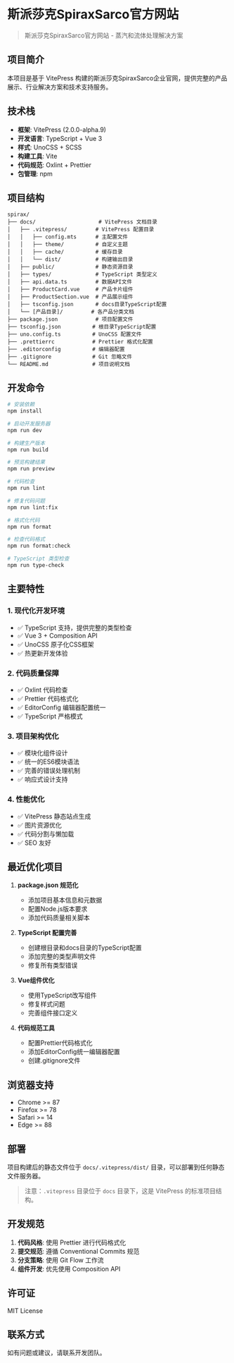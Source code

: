 # 斯派莎克SpiraxSarco官方网站

> 斯派莎克SpiraxSarco官方网站 - 蒸汽和流体处理解决方案

## 项目简介

本项目是基于 VitePress 构建的斯派莎克SpiraxSarco企业官网，提供完整的产品展示、行业解决方案和技术支持服务。

## 技术栈

- **框架**: VitePress (2.0.0-alpha.9)
- **开发语言**: TypeScript + Vue 3
- **样式**: UnoCSS + SCSS
- **构建工具**: Vite
- **代码规范**: Oxlint + Prettier
- **包管理**: npm

## 项目结构

```
spirax/
├── docs/                    # VitePress 文档目录
│   ├── .vitepress/         # VitePress 配置目录
│   │   ├── config.mts      # 主配置文件
│   │   ├── theme/          # 自定义主题
│   │   ├── cache/          # 缓存目录
│   │   └── dist/           # 构建输出目录
│   ├── public/             # 静态资源目录
│   ├── types/              # TypeScript 类型定义
│   ├── api.data.ts         # 数据API文件
│   ├── ProductCard.vue     # 产品卡片组件
│   ├── ProductSection.vue  # 产品展示组件
│   ├── tsconfig.json       # docs目录TypeScript配置
│   └── [产品目录]/         # 各产品分类文档
├── package.json            # 项目配置文件
├── tsconfig.json          # 根目录TypeScript配置
├── uno.config.ts          # UnoCSS 配置文件
├── .prettierrc            # Prettier 格式化配置
├── .editorconfig          # 编辑器配置
├── .gitignore             # Git 忽略文件
└── README.md              # 项目说明文档
```

## 开发命令

```bash
# 安装依赖
npm install

# 启动开发服务器
npm run dev

# 构建生产版本
npm run build

# 预览构建结果
npm run preview

# 代码检查
npm run lint

# 修复代码问题
npm run lint:fix

# 格式化代码
npm run format

# 检查代码格式
npm run format:check

# TypeScript 类型检查
npm run type-check
```

## 主要特性

### 1. 现代化开发环境

- ✅ TypeScript 支持，提供完整的类型检查
- ✅ Vue 3 + Composition API
- ✅ UnoCSS 原子化CSS框架
- ✅ 热更新开发体验

### 2. 代码质量保障

- ✅ Oxlint 代码检查
- ✅ Prettier 代码格式化
- ✅ EditorConfig 编辑器配置统一
- ✅ TypeScript 严格模式

### 3. 项目架构优化

- ✅ 模块化组件设计
- ✅ 统一的ES6模块语法
- ✅ 完善的错误处理机制
- ✅ 响应式设计支持

### 4. 性能优化

- ✅ VitePress 静态站点生成
- ✅ 图片资源优化
- ✅ 代码分割与懒加载
- ✅ SEO 友好

## 最近优化项目

1. **package.json 规范化**
   - 添加项目基本信息和元数据
   - 配置Node.js版本要求
   - 添加代码质量相关脚本

2. **TypeScript 配置完善**
   - 创建根目录和docs目录的TypeScript配置
   - 添加完整的类型声明文件
   - 修复所有类型错误

3. **Vue组件优化**
   - 使用TypeScript改写组件
   - 修复样式问题
   - 完善组件接口定义

4. **代码规范工具**
   - 配置Prettier代码格式化
   - 添加EditorConfig统一编辑器配置
   - 创建.gitignore文件

## 浏览器支持

- Chrome >= 87
- Firefox >= 78
- Safari >= 14
- Edge >= 88

## 部署

项目构建后的静态文件位于 `docs/.vitepress/dist/` 目录，可以部署到任何静态文件服务器。

> 注意：`.vitepress` 目录位于 `docs` 目录下，这是 VitePress 的标准项目结构。

## 开发规范

1. **代码风格**: 使用 Prettier 进行代码格式化
2. **提交规范**: 遵循 Conventional Commits 规范
3. **分支策略**: 使用 Git Flow 工作流
4. **组件开发**: 优先使用 Composition API

## 许可证

MIT License

## 联系方式

如有问题或建议，请联系开发团队。
